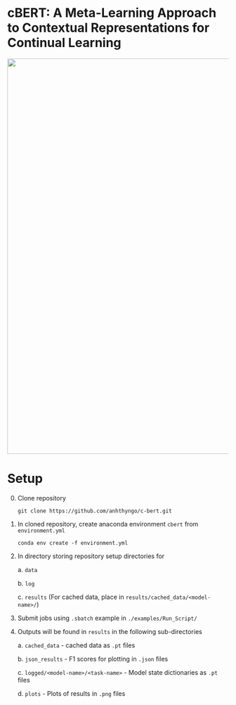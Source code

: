 # cBERT: A Meta-Learning Approach to Contextual Representations for Continual Learning

<img src="https://github.com/anhthyngo/meta-bert/blob/master/img/bert-img.jpeg " width="900">



# Setup

0. Clone repository

   `git clone https://github.com/anhthyngo/c-bert.git`

1. In cloned repository, create anaconda environment `cbert` from `environment.yml`

   `conda env create -f environment.yml`

2. In directory storing repository setup directories for

   a. `data`

   b. `log`

   c. `results` (For cached data, place in `results/cached_data/<model-name>/`)

3. Submit jobs using `.sbatch` example in `./examples/Run_Script/`

4. Outputs will be found in `results` in the following sub-directories

   a. `cached_data`                                            -  cached data as `.pt` files

   b. `json_results`                                          -  F1 scores for plotting in `.json` files

   c. `logged/<model-name>/<task-name>`   -  Model state dictionaries as `.pt` files

   d. `plots`                                                         -  Plots of results in `.png` files

